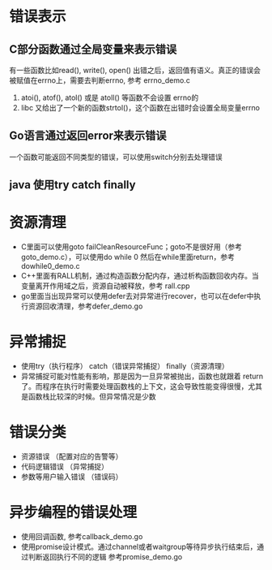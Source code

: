 
# 错误表示
## C部分函数通过全局变量来表示错误
有一些函数比如read(), write(), open() 出错之后，返回值有语义。真正的错误会被赋值在errno上，需要去判断errno, 参考 errno_demo.c
1. atoi(), atof(), atol() 或是 atoll() 等函数不会设置 errno的
2. libc 又给出了一个新的函数strtol()，这个函数在出错时会设置全局变量errno

## Go语言通过返回error来表示错误
一个函数可能返回不同类型的错误，可以使用switch分别去处理错误

## java 使用try catch finally


# 资源清理
- C里面可以使用goto failCleanResourceFunc；goto不是很好用（参考goto_demo.c），可以使用do while 0 然后在while里面return，参考 dowhile0_demo.c
- C++里面有RALL机制，通过构造函数分配内存，通过析构函数回收内存。当变量离开作用域之后，资源自动被释放，参考 rall.cpp
- go里面当出现异常可以使用defer去对异常进行recover，也可以在defer中执行资源回收清理，参考defer_demo.go

# 异常捕捉
- 使用try（执行程序） catch（错误异常捕捉） finally（资源清理）
- 异常捕捉可能对性能有影响，那是因为一旦异常被抛出，函数也就跟着 return 了。而程序在执行时需要处理函数栈的上下文，这会导致性能变得很慢，尤其是函数栈比较深的时候。但异常情况是少数

# 错误分类
- 资源错误 （配置对应的告警等）
- 代码逻辑错误 （异常捕捉）
- 参数等用户输入错误 （错误码）

# 异步编程的错误处理
- 使用回调函数, 参考callback_demo.go
- 使用promise设计模式。通过channel或者waitgroup等待异步执行结束后，通过判断返回执行不同的逻辑 参考promise_demo.go